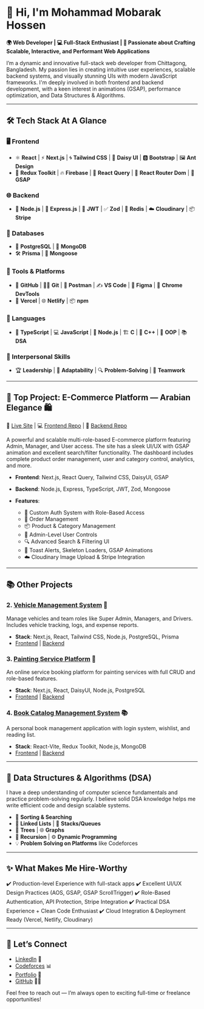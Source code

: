 # 👋 Hi, I'm Mohammad Mobarak Hossen

**🌍 Web Developer | 💻 Full-Stack Enthusiast | 🚀 Passionate about Crafting Scalable, Interactive, and Performant Web Applications**

I’m a dynamic and innovative full-stack web developer from Chittagong, Bangladesh. My passion lies in creating intuitive user experiences, scalable backend systems, and visually stunning UIs with modern JavaScript frameworks. I'm deeply involved in both frontend and backend development, with a keen interest in animations (GSAP), performance optimization, and Data Structures & Algorithms.

---

## 🛠️ Tech Stack At A Glance

### 🖥️ Frontend

* ⚛️ **React** | ⚡ **Next.js** | 🌀 **Tailwind CSS** | 🎨 **Daisy UI** | 🅱️ **Bootstrap** | 🖼️ **Ant Design**
* 🎯 **Redux Toolkit** | 🔥 **Firebase** | 🔁 **React Query** | 🧭 **React Router Dom** | 🎥 **GSAP**

### 🌐 Backend

* 🌿 **Node.js** | 🚀 **Express.js** | 🔐 **JWT** | ✅ **Zod** | 🧊 **Redis** | ☁️ **Cloudinary** | 📦 **Stripe**

### 💾 Databases

* 🐘 **PostgreSQL** | 🍃 **MongoDB**
* 🛠️ **Prisma** | 🔧 **Mongoose**

### 🧰 Tools & Platforms

* 🐙 **GitHub** | 🧑‍💻 **Git** | 🧪 **Postman** | ✍️ **VS Code** | 🎨 **Figma** | 🔬 **Chrome DevTools**
* 🚀 **Vercel** | 🌐 **Netlify** | 📦 **npm**

### 🧠 Languages

* 📝 **TypeScript** | 💻 **JavaScript** | 🌿 **Node.js** | 🏗️ **C** | 🔧 **C++** | 🧩 **OOP** | 📚 **DSA**

### 🤝 Interpersonal Skills

* 🏆 **Leadership** | 🌟 **Adaptability** | 🔍 **Problem-Solving** | 🤝 **Teamwork**

---

## 🚀 Top Project: E-Commerce Platform — Arabian Elegance 🛍️

🔗 [Live Site](https://arabian-elegance-client.vercel.app/) | 💻 [Frontend Repo](https://github.com/md-mobarak/Arabian_eleganceBD_client) | 🔗 [Backend Repo](https://github.com/md-mobarak/arabian-elegance-backend2)

A powerful and scalable multi-role-based E-commerce platform featuring Admin, Manager, and User access. The site has a sleek UI/UX with GSAP animation and excellent search/filter functionality. The dashboard includes complete product order management, user and category control, analytics, and more.

* **Frontend**: Next.js, React Query, Tailwind CSS, DaisyUI, GSAP
* **Backend**: Node.js, Express, TypeScript, JWT, Zod, Mongoose
* **Features**:

  * 🔐 Custom Auth System with Role-Based Access
  * 🧾 Order Management
  * 📦 Product & Category Management
  * 👥 Admin-Level User Controls
  * 🔍 Advanced Search & Filtering UI
  * 💬 Toast Alerts, Skeleton Loaders, GSAP Animations
  * ☁️ Cloudinary Image Upload & Stripe Integration

---

## 📚 Other Projects

### 2. [Vehicle Management System](https://vehicle-management-frontend-seven.vercel.app/login) 🚗

Manage vehicles and team roles like Super Admin, Managers, and Drivers. Includes vehicle tracking, logs, and expense reports.

* **Stack**: Next.js, React, Tailwind CSS, Node.js, PostgreSQL, Prisma
* [Frontend](https://github.com/md-mobarak/vehicle_management_system_client) | [Backend](https://github.com/md-mobarak/vehicle_management_system_server)

### 3. [Painting Service Platform](https://painting-client-9.vercel.app/) 🎨

An online service booking platform for painting services with full CRUD and role-based features.

* **Stack**: Next.js, React, DaisyUI, Node.js, PostgreSQL
* [Frontend](https://github.com/md-mobarak/painting-cilents) | [Backend](https://github.com/md-mobarak/painting-server)

### 4. [Book Catalog Management System](https://simple-book-catalog-application-5.vercel.app/) 📚

A personal book management application with login system, wishlist, and reading list.

* **Stack**: React-Vite, Redux Toolkit, Node.js, MongoDB
* [Frontend](https://github.com/md-mobarak/Simple_Book_Catalog_Application_5) | [Backend](https://github.com/md-mobarak/Simple_Book_Catalog_Application_5-server)

---

## 📘 Data Structures & Algorithms (DSA)

I have a deep understanding of computer science fundamentals and practice problem-solving regularly. I believe solid DSA knowledge helps me write efficient code and design scalable systems.

* 🔢 **Sorting & Searching**
* 🧵 **Linked Lists** | 🧱 **Stacks/Queues**
* 🌲 **Trees** | 🌐 **Graphs**
* 🔁 **Recursion** | ⚙️ **Dynamic Programming**
* 💡 **Problem Solving on Platforms** like Codeforces

---

## ✨ What Makes Me Hire-Worthy

✔️ Production-level Experience with full-stack apps
✔️ Excellent UI/UX Design Practices (AOS, GSAP, GSAP ScrollTrigger)
✔️ Role-Based Authentication, API Protection, Stripe Integration
✔️ Practical DSA Experience + Clean Code Enthusiast
✔️ Cloud Integration & Deployment Ready (Vercel, Netlify, Cloudinary)

---

## 🤝 Let’s Connect

* [LinkedIn](https://www.linkedin.com/in/mohammad-mobarak-hossen-75b535240/) 🔗
* [Codeforces](https://codeforces.com/profile/Mobarak_31) 📊
* [Portfolio](https://mobarak-protfolio.vercel.app/) 💼
* [GitHub](https://github.com/md-mobarak) 👨‍💻

Feel free to reach out — I’m always open to exciting full-time or freelance opportunities!
